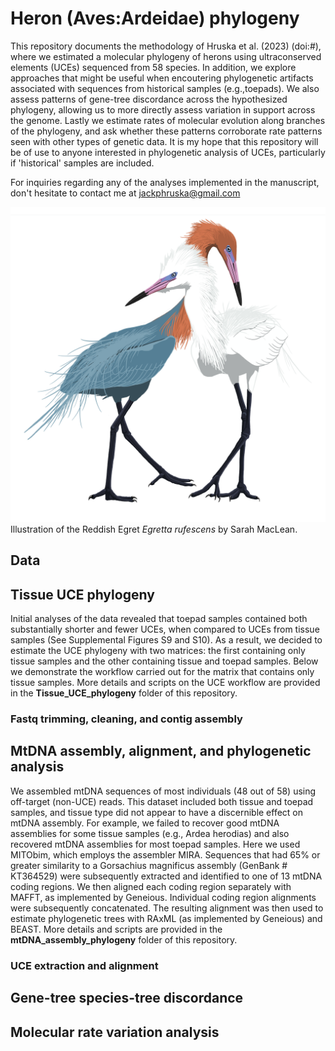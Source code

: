 # Heron (Aves:Ardeidae) phylogeny 

This repository documents the methodology of Hruska et al. (2023) (doi:#), where we estimated a molecular phylogeny of herons using ultraconserved elements (UCEs) sequenced from 58 species. In addition, we explore approaches that might be useful when encoutering phylogenetic artifacts associated with sequences from historical samples (e.g.,toepads). We also assess patterns of gene-tree discordance across the hypothesized phylogeny, allowing us to more directly assess variation in support across the genome. Lastly we estimate rates of molecular evolution along branches of the phylogeny, and ask whether these patterns corroborate rate patterns seen with other types of genetic data. It is my hope that this repository will be of use to anyone interested in phylogenetic analysis of UCEs, particularly if 'historical' samples are included.   

For inquiries regarding any of the analyses implemented in the manuscript, don't hesitate to contact me at jackphruska@gmail.com

![Illustration of Reddish Egret (Egretta rufescens)](https://github.com/jphruska/Ardeidae/blob/master/reddish_egret.jpg)
Illustration of the Reddish Egret *Egretta rufescens* by Sarah MacLean. 

## Data

## Tissue UCE phylogeny 
Initial analyses of the data revealed that toepad samples contained both substantially shorter and fewer UCEs, when compared to UCEs from tissue samples (See Supplemental Figures S9 and S10). As a result, we decided to estimate the UCE phylogeny with two matrices: the first containing only tissue samples and the other containing tissue and toepad samples. Below we demonstrate the workflow carried out for the matrix that contains only tissue samples. More details and scripts on the UCE workflow are provided in the **Tissue_UCE_phylogeny** folder of this repository. 

### Fastq trimming, cleaning, and contig assembly 

## MtDNA assembly, alignment, and phylogenetic analysis 

We assembled mtDNA sequences of most individuals (48 out of 58) using off-target (non-UCE) reads. This dataset included both tissue and toepad samples, and tissue type did not appear to have a discernible effect on mtDNA assembly. For example, we failed to recover good mtDNA assemblies for some tissue samples (e.g., Ardea herodias) and also recovered mtDNA assemblies for most toepad samples. Here we used MITObim, which employs the assembler MIRA. Sequences that had 65% or greater similarity to a Gorsachius magnificus assembly (GenBank # KT364529) were subsequently extracted and identified to one of 13 mtDNA coding regions. We then aligned each coding region separately with MAFFT, as implemented by Geneious. Individual coding region alignments were subsequently concatenated. The resulting alignment was then used to estimate phylogenetic trees with RAxML (as implemented by Geneious) and BEAST. More details and scripts are provided in the **mtDNA_assembly_phylogeny** folder of this repository. 

### UCE extraction and alignment

## 
## Gene-tree species-tree discordance 

## Molecular rate variation analysis


